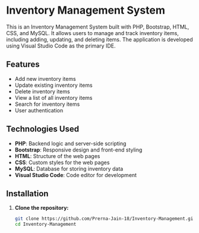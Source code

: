 # Inventory Management System

This is an Inventory Management System built with PHP, Bootstrap, HTML, CSS, and MySQL. It allows users to manage and track inventory items, including adding, updating, and deleting items. The application is developed using Visual Studio Code as the primary IDE.

## Features

- Add new inventory items
- Update existing inventory items
- Delete inventory items
- View a list of all inventory items
- Search for inventory items
- User authentication

## Technologies Used

- **PHP**: Backend logic and server-side scripting
- **Bootstrap**: Responsive design and front-end styling
- **HTML**: Structure of the web pages
- **CSS**: Custom styles for the web pages
- **MySQL**: Database for storing inventory data
- **Visual Studio Code**: Code editor for development

## Installation

1. **Clone the repository:**
   ```bash
   git clone https://github.com/Prerna-Jain-18/Inventory-Management.git
   cd Inventory-Management
